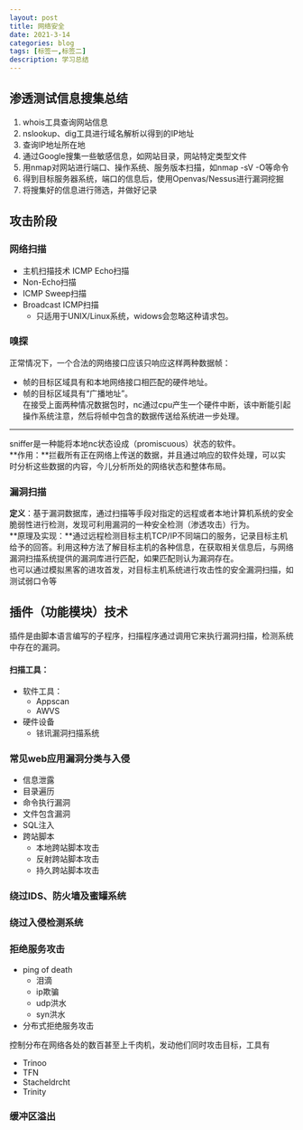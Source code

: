 ```yaml
---
layout: post
title: 网络安全
date: 2021-3-14
categories: blog
tags: [标签一,标签二]
description: 学习总结
---
```

## 渗透测试信息搜集总结 ##  
1. whois工具查询网站信息
2. nslookup、dig工具进行域名解析以得到的IP地址  
3. 查询IP地址所在地  
4. 通过Google搜集一些敏感信息，如网站目录，网站特定类型文件
5. 用nmap对网站进行端口、操作系统、服务版本扫描，如nmap -sV -O等命令
6. 得到目标服务器系统，端口的信息后，使用Openvas/Nessus进行漏洞挖掘
7. 将搜集好的信息进行筛选，并做好记录  

## 攻击阶段 ##  
### 网络扫描 ###   
- 主机扫描技术  ICMP Echo扫描
- Non-Echo扫描
- ICMP Sweep扫描
- Broadcast ICMP扫描  
    - 只适用于UNIX/Linux系统，widows会忽略这种请求包。 

### 嗅探 ###   

正常情况下，一个合法的网络接口应该只响应这样两种数据帧：  
- 帧的目标区域具有和本地网络接口相匹配的硬件地址。  
- 帧的目标区域具有“广播地址”。  
在接受上面两种情况数据包时，nc通过cpu产生一个硬件中断，该中断能引起操作系统注意，然后将帧中包含的数据传送给系统进一步处理。
******  

sniffer是一种能将本地nc状态设成（promiscuous）状态的软件。  
**作用：**拦截所有正在网络上传送的数据，并且通过响应的软件处理，可以实时分析这些数据的内容，今儿分析所处的网络状态和整体布局。  
### 漏洞扫描 ###    
**定义**：基于漏洞数据库，通过扫描等手段对指定的远程或者本地计算机系统的安全脆弱性进行检测，发现可利用漏洞的一种安全检测（渗透攻击）行为。  
**原理及实现：**通过远程检测目标主机TCP/IP不同端口的服务，记录目标主机给予的回答。利用这种方法了解目标主机的各种信息，在获取相关信息后，与网络漏洞扫描系统提供的漏洞库进行匹配，如果匹配则认为漏洞存在。  
也可以通过模拟黑客的进攻首发，对目标主机系统进行攻击性的安全漏洞扫描，如测试弱口令等  

## 插件（功能模块）技术 
插件是由脚本语言编写的子程序，扫描程序通过调用它来执行漏洞扫描，检测系统中存在的漏洞。  

#### 扫描工具： ####     
- 软件工具：  
    - Appscan
    - AWVS
- 硬件设备  
    - 铱讯漏洞扫描系统

### 常见web应用漏洞分类与入侵 ###  
- 信息泄露  
- 目录遍历
- 命令执行漏洞
- 文件包含漏洞
- SQL注入
- 跨站脚本
    - 本地跨站脚本攻击  
    - 反射跨站脚本攻击  
    - 持久跨站脚本攻击

### 绕过IDS、防火墙及蜜罐系统 ###   
### 绕过入侵检测系统 ###    

### 拒绝服务攻击 ###     
- ping of death
    - 泪滴
    - ip欺骗
    - udp洪水
    - syn洪水
- 分布式拒绝服务攻击    

控制分布在网络各处的数百甚至上千肉机，发动他们同时攻击目标，工具有  
- Trinoo
- TFN  
- Stacheldrcht 
- Trinity  
  
### 缓冲区溢出 ###







